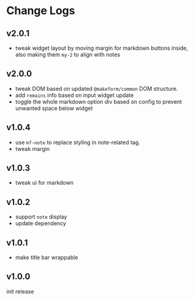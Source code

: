# Change Logs

## v2.0.1

 - tweak widget layout by moving margin for markdown buttons inside, also making them `my-2` to align with notes


## v2.0.0

 - tweak DOM based on updated `@makeform/common` DOM structure.
 - add `remains` info based on input widget update
 - toggle the whole markdown option div based on config to prevent unwanted space below widget


## v1.0.4

 - use `mf-note` to replace styling in note-related tag.
 - tweak margin


## v1.0.3

 - tweak ui for markdown


## v1.0.2

 - support `note` display
 - update dependency


## v1.0.1

 - make title bar wrappable


## v1.0.0

init release

